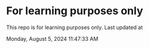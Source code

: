 # For learning purposes only
This repo is for learning purposes only.
Last updated at

Monday, August 5, 2024 11:47:33 AM


